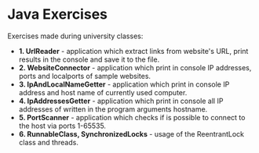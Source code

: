 # Java Exercises
Exercises made during university classes:
- **1. UrlReader** - application which extract links from website's URL, print results in the console and save it to the file.
- **2. WebsiteConnector** - application which print in console IP addresses, ports and localports of sample websites.
- **3. IpAndLocalNameGetter** - application which print in console IP address and host name of currently used computer.
- **4. IpAddressesGetter** - application which print in console all IP addresses of written in the program arguments hostname.
- **5. PortScanner** - application which checks if is possible to connect to the host via ports 1-65535.
- **6. RunnableClass, SynchronizedLocks** - usage of the ReentrantLock class and threads.
